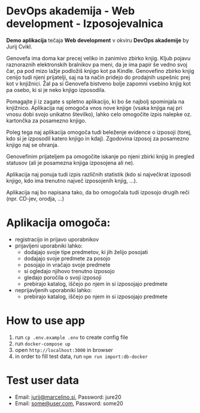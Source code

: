 # DevOps akademija - Web development - Izposojevalnica

**Demo aplikacija** tečaja **Web development** v okviru **DevOps akademije** by Jurij Cvikl.

Genovefa ima doma kar precej veliko in zanimivo zbirko knjig. Kljub pojavu raznoraznih elektronskih bralnikov pa meni, da je ima papir še vedno svoj čar, pa pod mizo lažje podložiš knjigo kot pa Kindle. Genovefino zbirko knjig cenijo tudi njeni prijatelji, saj na ta način pridejo do prodajnih uspešnic prej kot v knjižnici. Žal pa si Genovefa bistveno bolje zapomni vsebino knjig kot pa osebo, ki si je neko knjigo izposodila.

Pomagajte ji iz zagate s spletno aplikacijo, ki bo še najbolj spominjala na knjižnico. Aplikacija naj omogoča vnos nove knjige (vsaka knjiga naj pri vnosu dobi svojo unikatno številko), lahko celo omogočite izpis nalepke oz. kartončka za posamezno knjigo.

Poleg tega naj aplikacija omogoča tudi beleženje evidence o izposoji (torej, kdo si je izposodil katero knjigo in kdaj). Zgodovina izposoj za posamezno knjigo naj se ohranja.

Genovefinim prijateljem pa omogočite iskanje po njeni zbirki knjig in pregled statusov (ali je posamezna knjiga izposojena ali ne).

Aplikacija naj ponuja tudi izpis različnih statistik (kdo si največkrat izposodi knjigo, kdo ima trenutno največ izposojenih knjig, …).

Aplikacija naj bo napisana tako, da bo omogočala tudi izposojo drugih reči (npr. CD-jev, orodja, …)


# Aplikacija omogoča:
- registracijo in prijavo uporabnikov
- prijavljeni uporabniki lahko:
  - dodajajo svoje tipe predmetov, ki jih želijo posojati
  - dodajajo svoje predmete za posojo
  - posojajo in vračajo svoje predmete
  - si ogledajo njihovo trenutno izposojo
  - gledajo poročila o svoji izposoji
  - prebirajo katalog, iščejo po njem in si izposojajo predmete
- neprijavljenih uporabniki lahko:
  - prebirajo katalog, iščejo po njem in si izposojajo predmete

# How to use app
1. run `cp .env.example .env` to create config file
2. run `docker-compose up`
3. open `http://localhost:3000` in browser
4. in order to fill test data, run `npm run import:db-docker`

# Test user data
- Email: jurij@marcelino.si, Password: jure20
- Email: some@user.com, Password: some20
